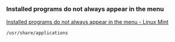 ###  Installed programs do not always appear in the menu


[Installed programs do not always appear in the menu - Linux Mint](https://www.linuxquestions.org/questions/linux-software-2/installed-programs-do-not-always-appear-in-the-menu-linux-mint-4175592656/ "Installed programs do not always appear in the menu - Linux Mint")


 

```shell
/usr/share/applications

```
